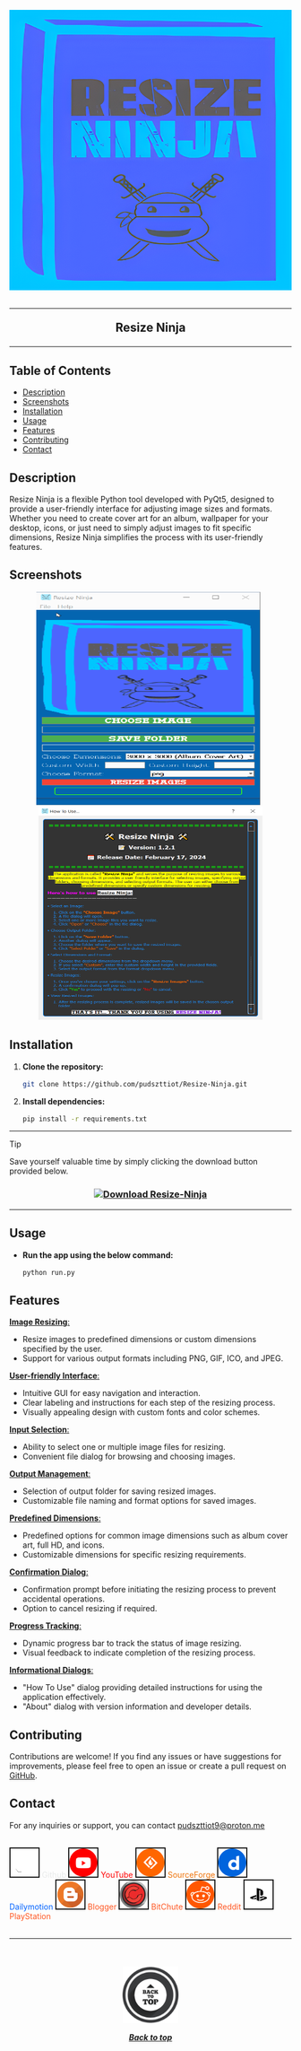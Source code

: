 <a name="top"></a>

<p align="center">
  <img width="660" height="500" src="https://raw.githubusercontent.com/pudszttiot/Resize-Ninja/main/Images/upscaled_image%20(1).png">
</p>

<h2 align="center">

---

Resize Ninja

---

## Table of Contents

- [Description](#description)
- [Screenshots](#screenshots)
- [Installation](#installation)
- [Usage](#usage)
- [Features](#features)
- [Contributing](#contributing)
- [Contact](#contact)

## Description

Resize Ninja is a flexible Python tool developed with PyQt5, designed to provide a user-friendly interface for adjusting image sizes and formats. Whether you need to create cover art for an album, wallpaper for your desktop, icons, or just need to simply adjust images to fit specific dimensions, Resize Ninja simplifies the process with its user-friendly features.

## Screenshots

<p align="center"> 
<img width="400" height="380" src="https://raw.githubusercontent.com/pudszttiot/Resize-Ninja/main/Images/Screenshots/resizeninjaanimation.gif" alt="Screenshot-GIF-1" border="0">
  &nbsp;
<img width="400" height="380" src="https://raw.githubusercontent.com/pudszttiot/Resize-Ninja/main/Images/Screenshots/screenshot_2.png" alt="Screenshot-GIF-2" border="0">
  </p>

## Installation

1. **Clone the repository:**
   ```bash
   git clone https://github.com/pudszttiot/Resize-Ninja.git
   ```

2. **Install dependencies:**
   ```bash
   pip install -r requirements.txt
   ```

---

> [!TIP]
> Save yourself valuable time by simply clicking the download button provided below.

<h3 align="center">

[![Download Resize-Ninja](https://a.fsdn.com/con/app/sf-download-button)](https://sourceforge.net/projects/resize-ninja/files/latest/download)

</h3>

---

## Usage
- **Run the app using the below command:**

   ```bash
   python run.py
   ```

## Features

<ins>**Image Resizing**:</ins>
   - Resize images to predefined dimensions or custom dimensions specified by the user.
   - Support for various output formats including PNG, GIF, ICO, and JPEG.

<ins>**User-friendly Interface**:</ins>
   - Intuitive GUI for easy navigation and interaction.
   - Clear labeling and instructions for each step of the resizing process.
   - Visually appealing design with custom fonts and color schemes.

<ins>**Input Selection**:</ins>
   - Ability to select one or multiple image files for resizing.
   - Convenient file dialog for browsing and choosing images.

<ins>**Output Management**:</ins>
   - Selection of output folder for saving resized images.
   - Customizable file naming and format options for saved images.

<ins>**Predefined Dimensions**:</ins>
   - Predefined options for common image dimensions such as album cover art, full HD, and icons.
   - Customizable dimensions for specific resizing requirements.

<ins>**Confirmation Dialog**:</ins>
   - Confirmation prompt before initiating the resizing process to prevent accidental operations.
   - Option to cancel resizing if required.

<ins>**Progress Tracking**:</ins>
   - Dynamic progress bar to track the status of image resizing.
   - Visual feedback to indicate completion of the resizing process.

   <ins>**Informational Dialogs**:</ins>
   - "How To Use" dialog providing detailed instructions for using the application effectively.
   - "About" dialog with version information and developer details.


## Contributing

Contributions are welcome! If you find any issues or have suggestions for improvements, please feel free to open an issue or create a pull request on [GitHub](https://github.com/pudszttiot/Resize-Ninja).

## Contact

For any inquiries or support, you can contact [pudszttiot9@proton.me](mailto:pudszttiot9@proton.me)

<br>

<span>
        <img src="https://raw.githubusercontent.com/pudszttiot/SpotiScrape-Online/main/Images/Socials/Github.png" alt="Github.png" width="50" height="50" border="2">
        <a href="https://github.com/pudszttiot" style="display:inline-block; text-decoration:none; color:#e8eaea;" onclick="openLink('https://github.com/pudszttiot')">Github</a>
        </span>

<span>
        <img src="https://raw.githubusercontent.com/pudszttiot/SpotiScrape-Online/main/Images/Socials/Youtube.png" alt="Youtube.png" width="50" height="50" border="2">
        <a href="https://youtube.com/@pudszTTIOT" style="display:inline-block; text-decoration:none; color:#ff0000;" onclick="openLink('https://youtube.com/@pudszTTIOT')">YouTube</a>
        </span>

<span>
        <img src="https://raw.githubusercontent.com/pudszttiot/SpotiScrape-Online/main/Images/Socials/SourceForge2.png" alt="SourceForge.png" width="50" height="50" border="2">
        <a href="https://sourceforge.net/u/pudszttiot" style="display:inline-block; text-decoration:none; color:#ee730a;" onclick="openLink('https://sourceforge.net/u/pudszttiot')">SourceForge</a>
        </span>

<span>
        <img src="https://raw.githubusercontent.com/pudszttiot/SpotiScrape-Online/main/Images/Socials/Dailymotion.png" alt="Dailymotion.png" width="50" height="50" border="2">
        <a href="https://dailymotion.com/pudszttiot" style="display:inline-block; text-decoration:none; color:#0062ff;" onclick="openLink('https://dailymotion.com/pudszttiot')">Dailymotion</a>
        </span>

<span>
        <img src="https://raw.githubusercontent.com/pudszttiot/SpotiScrape-Online/main/Images/Socials/Blogger.png" alt="Blogger.png" width="50" height="50" border="2">
        <a href="https://pudszttiot.blogspot.com" style="display:inline-block; text-decoration:none; color:#ff5722;" onclick="openLink('https://pudszttiot.blogspot.com')">Blogger</a>
        </span>

<span>
        <img src="https://raw.githubusercontent.com/pudszttiot/SpotiScrape-Online/main/Images/Socials/BitChute_Social.png" alt="BitChute.png" width="50" height="50" border="2">
        <a href="https://bitchute.com/channel/pudszttiot/" style="display:inline-block; text-decoration:none; color:#ff5722;" onclick="openLink('https://bitchute.com/channel/pudszttiot/')">BitChute</a>
        </span>

<span>
        <img src="https://raw.githubusercontent.com/pudszttiot/SpotiScrape-Online/main/Images/Socials/Reddit.png" alt="Reddit.png" width="50" height="50" border="2">
        <a href="https://reddit.com/user/puddsszz" style="display:inline-block; text-decoration:none; color:#ff5722;" onclick="openLink('https://reddit.com/user/puddsszz')">Reddit</a>
        </span>

<span>
        <img src="https://raw.githubusercontent.com/pudszttiot/SpotiScrape-Online/main/Images/Socials/Playstation.png" alt="PlayStation.png" width="50" height="50" border="2">
        <a href="https://psnprofiles.com/snippapudsz" style="display:inline-block; text-decoration:none; color:#ff5722;" onclick="openLink('https://psnprofiles.com/snippapudsz')">PlayStation</a>
        </span>

<br>
<br>

---

<br>

<h5 align="center">

[<img width="100" height="100" src="https://raw.githubusercontent.com/pudszttiot/Folder-Templates/main/Images/back-to-top2.png">](#top)

[Back to top](#top)

<br>

